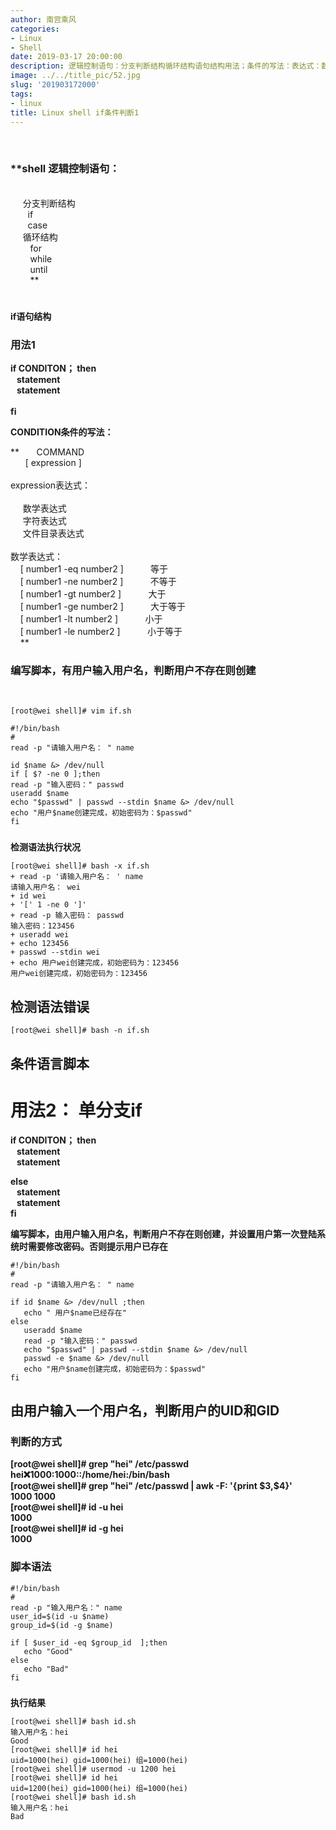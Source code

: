 ```yaml
---
author: 南宫乘风
categories:
- Linux
- Shell
date: 2019-03-17 20:00:00
description: 逻辑控制语句：分支判断结构循环结构语句结构用法；条件的写法：表达式：数学表达式字符表达式文件目录表达式数学表达式：等于不等于大于大于等于小于小于等于编写脚本，有用户输入用户名，判断用户不存在则创建请输。。。。。。。
image: ../../title_pic/52.jpg
slug: '201903172000'
tags:
- linux
title: Linux shell if条件判断1
---
```


<!--more-->

 

### **shell 逻辑控制语句：  
       
     分支判断结构  
       if  
       case  
     循环结构  
        for  
        while  
        until  
        **

#   
**if语句结构**

### **用法1**

**if CONDITON； then  
   statement  
   statement  
     
fi**

  
**CONDITION条件的写法：**

**       COMMAND  
      \[ expression \]  
        
expression表达式：  
       
     数学表达式  
     字符表达式  
     文件目录表达式  
       
数学表达式：  
    \[ number1 \-eq number2 \]           等于  
    \[ number1 \-ne number2 \]           不等于  
    \[ number1 \-gt number2 \]           大于  
    \[ number1 \-ge number2 \]           大于等于  
    \[ number1 \-lt number2 \]           小于  
    \[ number1 \-le number2 \]           小于等于  
    **

### **编写脚本，有用户输入用户名，判断用户不存在则创建**

 

```
[root@wei shell]# vim if.sh
```

```
#!/bin/bash
#
read -p "请输入用户名： " name

id $name &> /dev/null
if [ $? -ne 0 ];then
read -p "输入密码：" passwd
useradd $name
echo "$passwd" | passwd --stdin $name &> /dev/null
echo "用户$name创建完成，初始密码为：$passwd"
fi
```

###   
**检测语法执行状况**

```
[root@wei shell]# bash -x if.sh 
+ read -p '请输入用户名： ' name
请输入用户名： wei
+ id wei
+ '[' 1 -ne 0 ']'
+ read -p 输入密码： passwd
输入密码：123456
+ useradd wei
+ echo 123456
+ passwd --stdin wei
+ echo 用户wei创建完成，初始密码为：123456
用户wei创建完成，初始密码为：123456
```

## **检测语法错误**

```
[root@wei shell]# bash -n if.sh 
```

## **条件语言脚本**

# **用法2： 单分支if**

**if CONDITON； then  
   statement  
   statement**

**else  
   statement  
   statement  
fi**

  
**编写脚本，由用户输入用户名，判断用户不存在则创建，并设置用户第一次登陆系统时需要修改密码。否则提示用户已存在**

```
#!/bin/bash
#
read -p "请输入用户名： " name

if id $name &> /dev/null ;then
   echo " 用户$name已经存在"
else
   useradd $name
   read -p "输入密码：" passwd
   echo "$passwd" | passwd --stdin $name &> /dev/null
   passwd -e $name &> /dev/null   
   echo "用户$name创建完成，初始密码为：$passwd"
fi
```

## **由用户输入一个用户名，判断用户的UID和GID**

### **判断的方式**

**\[root\@wei shell\]# grep "hei" /etc/passwd  
hei:x:1000:1000::/home/hei:/bin/bash  
\[root\@wei shell\]# grep "hei" /etc/passwd | awk \-F: '\{print \$3,\$4\}'  
1000 1000  
\[root\@wei shell\]# id \-u hei  
1000  
\[root\@wei shell\]# id \-g hei  
1000**

### **脚本语法**

```
#!/bin/bash
#
read -p "输入用户名：" name
user_id=$(id -u $name)
group_id=$(id -g $name)

if [ $user_id -eq $group_id  ];then
   echo "Good"
else
   echo "Bad"
fi
```

###   
**执行结果**

```
[root@wei shell]# bash id.sh 
输入用户名：hei
Good
[root@wei shell]# id hei
uid=1000(hei) gid=1000(hei) 组=1000(hei)
[root@wei shell]# usermod -u 1200 hei
[root@wei shell]# id hei
uid=1200(hei) gid=1000(hei) 组=1000(hei)
[root@wei shell]# bash id.sh 
输入用户名：hei
Bad
```